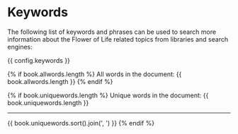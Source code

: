 # Keywords

The following list of keywords and phrases can be used to search more information about the Flower of Life related topics from libraries and search engines:

{{ config.keywords }}

{% if book.allwords.length %}
All words in the document: {{ book.allwords.length }}
{% endif %}

{% if book.uniquewords.length %}
Unique words in the document: {{ book.uniquewords.length }}

<hr/>

{{ book.uniquewords.sort().join(', ') }}
{% endif %}
